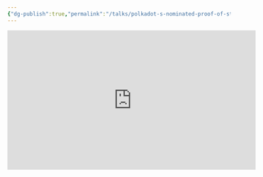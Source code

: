 ```yaml
---
{"dg-publish":true,"permalink":"/talks/polkadot-s-nominated-proof-of-stake-past-present-and-the-future-parity-and-friends/","created":"2023-08-28T16:33:35.000+03:30","updated":"2023-08-28T16:33:35.281+03:30"}
---
```




<iframe width="560" height="315" src="https://www.youtube.com/embed/OZpQ2FouDOU" title="YouTube video player"
	frameborder="0" allow="accelerometer; autoplay; clipboard-write; encrypted-media; gyroscope; picture-in-picture"
	allowfullscreen></iframe>
